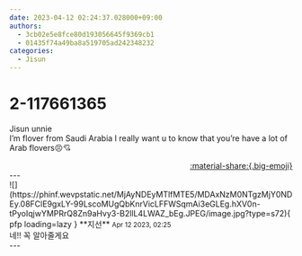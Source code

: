 ```yaml
---
date: 2023-04-12 02:24:37.028000+09:00
authors:
  - 3cb02e5e8fce80d193056645f9369cb1
  - 01435f74a49ba8a519705ad242348232
categories:
  - Jisun
---
```


# 2-117661365

<div class="post-container" markdown="1">
<div class="content-container md-sidebar__scrollwrap" markdown="1">

Jisun unnie<br>I’m flover from Saudi Arabia I really want u to know that you’re have a lot of Arab flovers😣💘

</div>
</div>

<div style="text-align: right;" markdown="1">
<a href="https://weverse.io/fromis9/fanpost/2-117661365" style="text-align: right;">:material-share:{.big-emoji}</a>
</div>
---

<div class="comments-container md-sidebar__scrollwrap" markdown="1">
<div class="comment" markdown="1">
<div class='id-container' markdown="1">
![](https://phinf.wevpstatic.net/MjAyNDEyMTlfMTE5/MDAxNzM0NTgzMjY0NDEy.08FClE9gxLY-99LscoMUgQbKnrVicLFFWSqmAi3eGLEg.hXV0n-tPyoIqjwYMPRrQ8Zn9aHvy3-B2llL4LWAZ_bEg.JPEG/image.jpg?type=s72){ pfp loading=lazy }
**<span class="artist">지선</span>** <small>Apr 12 2023, 02:25</small><br>
</div>
<div class='comment-body' markdown="1">
네!! 꼭 알아줄게요
</div>
</div>
</div>
---
